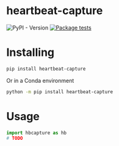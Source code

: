 # heartbeat-capture

![PyPI - Version](https://img.shields.io/pypi/v/heartbeat-capture)
[![Package tests](https://github.com/Eclipse-Research-Group/heartbeat-capture-python/actions/workflows/test.yml/badge.svg)](https://github.com/Eclipse-Research-Group/heartbeat-capture-python/actions/workflows/test.yml)

# Installing
```sh
pip install heartbeat-capture
```

Or in a Conda environment
```sh
python -m pip install heartbeat-capture
```

# Usage

```python
import hbcapture as hb
# TODO
```
